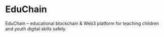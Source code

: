 # EduChain
EduChain – educational blockchain &amp; Web3 platform for teaching children and youth digital skills safely.
